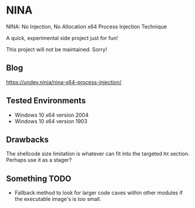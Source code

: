 # NINA
NINA: No Injection, No Allocation x64 Process Injection Technique

A quick, experimental side project just for fun!

This project will not be maintained. Sorry!

## Blog

https://undev.ninja/nina-x64-process-injection/

## Tested Environments

* Windows 10 x64 version 2004
* Windows 10 x64 version 1903

## Drawbacks

The shellcode size limitation is whatever can fit into the targeted `RX` section. Perhaps use it as a stager?

## Something TODO

* Fallback method to look for larger code caves within other modules if the executable image's is too small.
